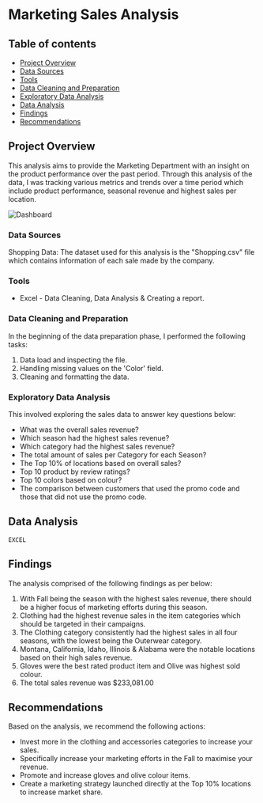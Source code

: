 # Marketing Sales Analysis

## Table of contents

- [Project Overview](#project-overview)
- [Data Sources](#data-sources)
- [Tools](#tools)
- [Data Cleaning and Preparation](#data-cleaning-and-preparation)
- [Exploratory Data Analysis](#exploratory-data-analysis)
- [Data Analysis](#data-analysis)
- [Findings](#findings)
- [Recommendations](#recommendations)

## Project Overview

This analysis aims to provide the Marketing Department with an insight on the product performance over the past period. Through this analysis of the data, I was tracking various metrics and trends over a time period which include product performance, seasonal revenue and highest sales per location.

![Dashboard](https://github.com/MJ87Tshab/Marketing_Sales_Analysis_Dashboard/assets/171809643/99ac30c9-6153-4931-93d1-1a3b2b6ee662)


### Data Sources

Shopping Data: The dataset used for this analysis is the "Shopping.csv" file which contains information of each sale made by the company.

### Tools

- Excel - Data Cleaning, Data Analysis & Creating a report.

### Data Cleaning and Preparation

  In the beginning of the data preparation phase, I performed the following tasks:
  1. Data load and inspecting the file.
  2. Handling missing values on the 'Color' field.
  3. Cleaning and formatting the data.

### Exploratory Data Analysis

This involved exploring the sales data to answer key questions below:

- What was the overall sales revenue?
- Which season had the highest sales revenue?
- Which category had the highest sales revenue?
- The total amount of sales per Category for each Season?
- The Top 10% of locations based on overall sales?
- Top 10 product by review ratings?
- Top 10 colors based on colour?
- The comparison between customers that used the promo code and those that did not use the promo code. 

## Data Analysis

```EXCEL```

## Findings

The analysis comprised of the following findings as per below:

1. With Fall being the season with the highest sales revenue, there should be a higher focus of marketing efforts during this season.
2. Clothing had the highest revenue sales in the item categories which should be targeted in their campaigns.
3. The Clothing category consistently had the highest sales in all four seasons, with the lowest being the Outerwear category.
4. Montana, California, Idaho, Illinois & Alabama were the notable locations based on their high sales revenue.
5. Gloves were the best rated product item and Olive was highest sold colour.
6. The total sales revenue was $233,081.00

## Recommendations

Based on the analysis, we recommend the following actions:

- Invest more in the clothing and accessories categories to increase your sales.
- Specifically increase your marketing efforts in the Fall to maximise your revenue.
- Promote and increase gloves and olive colour items.
- Create a marketing strategy launched directly at the Top 10% locations to increase market share.














